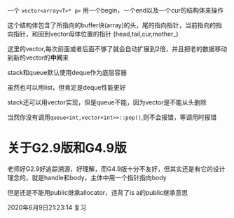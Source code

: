 一个
`vector<array<T>* p>`
用一个begin，一个end以及一个cur的结构体来操作

这个结构体包含了所指向的buffer块(array)的头，尾的指向指针，当前指向的指向指针，和回到vector母体位置的指针
(head,tail,cur,mother_)

这里的vector,每次前面或者后面不够了就会自动扩展到2倍，并且把老的数据移动到新的vector的**中间**来


stack和queue默认使用deque作为底层容器

虽然也可以用list，但肯定是deque性能更好



stack还可以用vector实现，但是queue不能，因为vector是不能从头删除

当然你没有调用`queue<int,vector<int>>::pop()`,则不会报错，等调用时报错

# 关于G2.9版和G4.9版
老师好G2.9好追踪溯源，好理解，而G4.9版十分不友好，但其实还是有它的设计理念的，就是handle和body，主体中用一个指针指向body

但是还是不能用public继承allocator，违背了is a的public继承意思


2020年6月9日21:23:14 复习